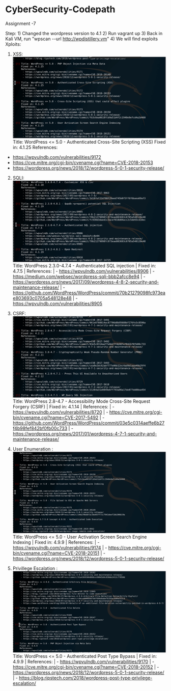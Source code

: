 # CyberSecurity-Codepath

Assignment -7

Step: 1) Changed the wordpress version to 4.1
      2) Run vagrant up
      3) Back in Kali VM, run "wpscan --url http://wpdistillery.vm"
      4) We will find exploits
Xploits:

1) XSS:
![](xss.gif)
Title: WordPress <= 5.0 - Authenticated Cross-Site Scripting (XSS)
        Fixed in: 4.1.25
        References:
  - https://wpvulndb.com/vulnerabilities/9172
  - https://cve.mitre.org/cgi-bin/cvename.cgi?name=CVE-2018-20153
  - https://wordpress.org/news/2018/12/wordpress-5-0-1-security-release/

2) SQLI:
![](sqli.gif)
Title: WordPress 2.3.0-4.7.4 - Authenticated SQL injection
 |     Fixed in: 4.7.5
 |     References:
 |      - https://wpvulndb.com/vulnerabilities/8906
 |      - https://medium.com/websec/wordpress-sqli-bbb2afcc8e94
 |      - https://wordpress.org/news/2017/09/wordpress-4-8-2-security-and-maintenance-release/
 |      - https://github.com/WordPress/WordPress/commit/70b21279098fc973eae803693c0705a548128e48
 |      - https://wpvulndb.com/vulnerabilities/8905

 
 3) CSRF:
 ![](csrf.gif)
 Title: WordPress 2.8-4.7 - Accessibility Mode Cross-Site Request Forgery (CSRF)
 |     Fixed in: 4.1.14
 |     References:
 |      - https://wpvulndb.com/vulnerabilities/8720
 |      - https://cve.mitre.org/cgi-bin/cvename.cgi?name=CVE-2017-5492
 |      - https://github.com/WordPress/WordPress/commit/03e5c0314aeffe6b27f4b98fef842bf0fb00c733
 |      - https://wordpress.org/news/2017/01/wordpress-4-7-1-security-and-maintenance-release/


4) User Enumeration :
![](ue.gif)
 Title: WordPress <= 5.0 - User Activation Screen Search Engine Indexing
 |     Fixed in: 4.9.9
 |     References:
 |      - https://wpvulndb.com/vulnerabilities/9174
 |      - https://cve.mitre.org/cgi-bin/cvename.cgi?name=CVE-2018-20151
 |      - https://wordpress.org/news/2018/12/wordpress-5-0-1-security-release/

5) Privillege Escalation :
![](pe.gif)
Title: WordPress <= 5.0 - Authenticated Post Type Bypass
 |     Fixed in: 4.9.9
 |     References:
 |      - https://wpvulndb.com/vulnerabilities/9170
 |      - https://cve.mitre.org/cgi-bin/cvename.cgi?name=CVE-2018-20152
 |      - https://wordpress.org/news/2018/12/wordpress-5-0-1-security-release/
 |      - https://blog.ripstech.com/2018/wordpress-post-type-privilege-escalation/

 
